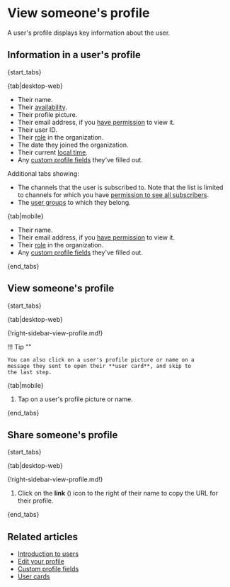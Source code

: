 # View someone's profile

A user's profile displays key information about the user.

## Information in a user's profile

{start_tabs}

{tab|desktop-web}

- Their name.
- Their [availability](/help/status-and-availability#availability).
- Their profile picture.
- Their email address, if you [have
  permission](/help/configure-email-visibility) to view it.
- Their user ID.
- Their [role](/help/user-roles) in the organization.
- The date they joined the organization.
- Their current [local time](/help/change-your-timezone).
- Any [custom profile fields](/help/custom-profile-fields) they've filled out.

Additional tabs showing:

- The channels that the user is subscribed to. Note that the list is limited to
  channels for which you have [permission to see all
  subscribers](/help/channel-permissions).
- The [user groups](/help/user-groups) to which they belong.

{tab|mobile}

- Their name.
- Their email address, if you [have
  permission](/help/configure-email-visibility) to view it.
- Their [role](/help/user-roles) in the organization.
- Any [custom profile fields](/help/custom-profile-fields) they've filled out.

{end_tabs}

## View someone's profile

{start_tabs}

{tab|desktop-web}

{!right-sidebar-view-profile.md!}

!!! Tip ""

    You can also click on a user's profile picture or name on a
    message they sent to open their **user card**, and skip to
    the last step.

{tab|mobile}

1. Tap on a user's profile picture or name.

{end_tabs}

## Share someone's profile

{start_tabs}

{tab|desktop-web}

{!right-sidebar-view-profile.md!}

1. Click on the **link** (<i class="zulip-icon zulip-icon-link"></i>)
   icon to the right of their name to copy the URL for their profile.

{end_tabs}

## Related articles

* [Introduction to users](/help/introduction-to-users)
* [Edit your profile](/help/edit-your-profile)
* [Custom profile fields](/help/custom-profile-fields)
* [User cards](/help/user-cards)
